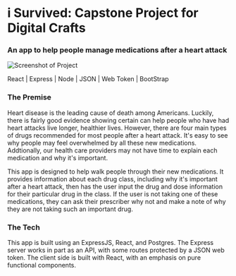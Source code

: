 # i Survived: Capstone Project for Digital Crafts
### An app to help people manage medications after a heart attack

![Screenshot of Project](https://maryella.dev/images/screenshot_isurvived.png)

React | Express | Node | JSON | Web Token | BootStrap

### The Premise
Heart disease is the leading cause of death among Americans. Luckily, there is fairly good evidence showing certain can help people who have had heart attacks live longer, healthier lives. However, there are four main types of drugs recommended for most people after a heart attack. It's easy to see why people may feel overwhelmed by all these new medications. Addtionally, our health care providers may not have time to explain each medication and why it's important. 

This app is designed to help walk people through their new medications. It provides information about each drug class, including why it's important after a heart attack, then has the user input the drug and dose information for their particular drug in the class. If the user is not taking one of these medications, they can ask their prescriber why not and make a note of why they are not taking such an important drug.

### The Tech
This app is built using an ExpressJS, React, and Postgres. The Express server works in part as an API, with some routes protected by a JSON web token. The client side is built with React, with an emphasis on pure functional components.
